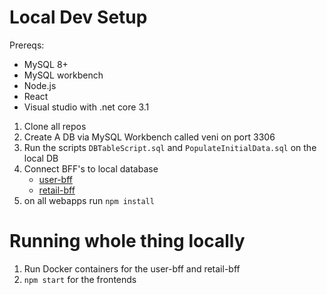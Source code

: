 # Local Dev Setup

Prereqs:
 * MySQL 8+
 * MySQL workbench
 * Node.js
 * React
 * Visual studio with .net core 3.1

1. Clone all repos
2. Create A DB via MySQL Workbench called veni on port 3306
3. Run the scripts ```DBTableScript.sql``` and ```PopulateInitialData.sql``` on the local DB
4. Connect BFF's to local database
    - [user-bff](https://github.com/veni-nz/user-bff/blob/master/Services/DBContext.cs#L15)
    - [retail-bff ](https://github.com/veni-nz/retail-bff/blob/master/Services/DBContext.cs#L15)
5. on all webapps run ```npm install``` 

# Running whole thing locally

1. Run Docker containers for the user-bff and retail-bff
2. ```npm start``` for the frontends